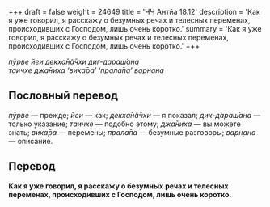 +++
draft = false
weight = 24649
title = 'ЧЧ Антйа 18.12'
description = 'Как я уже говорил, я расскажу о безумных речах и телесных переменах, происходивших с Господом, лишь очень коротко.'
summary = 'Как я уже говорил, я расскажу о безумных речах и телесных переменах, происходивших с Господом, лишь очень коротко.'
+++

_пӯрве йеи декха̄н̃а̄чхи диг-дараш́ана  
таичхе джа̄ниха ‘вика̄ра’ ‘прала̄па’ варн̣ана_

## Пословный перевод

_пӯрве_ — прежде; _йеи_ — как; _декха̄н̃а̄чхи_ — я показал; _дик_\-_дараш́ана_ — только указание; _таичхе_ — подобно этому; _джа̄ниха_ — вы можете знать; _вика̄ра_ — перемены; _прала̄па_ — безумные разговоры; _варн̣ана_ — описание.

## Перевод

**Как я уже говорил, я расскажу о безумных речах и телесных переменах, происходивших с Господом, лишь очень коротко.**
